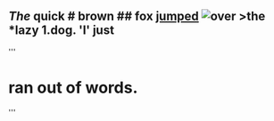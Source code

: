 *The* **quick** # brown ## fox [jumped](https://www.google.com/) ![over](https://images.adsttc.com/media/images/5196/626f/b3fc/4b96/d700/0008/large_jpg/Geisel_Library_2.jpg?1368810091) >the *lazy 1.dog. 'I' just
--- 
'''
# ran out of words.
'''
